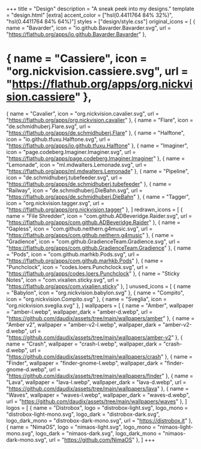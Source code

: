 +++
title = "Design"
description = "A sneak peek into my designs."
template = "design.html"
[extra]
accent_color = ["hsl(0.4411764 84% 32%)", "hsl(0.4411764 84% 64%)"]
styles = ["design/style.css"]
original_icons = [
  { name = "Bavarder", icon = "io.github.Bavarder.Bavarder.svg", url = "https://flathub.org/apps/io.github.Bavarder.Bavarder" },
  # { name = "Cassiere", icon = "org.nickvision.cassiere.svg", url = "https://flathub.org/apps/org.nickvision.cassiere" },
  { name = "Cavalier", icon = "org.nickvision.cavalier.svg", url = "https://flathub.org/apps/org.nickvision.cavalier" },
  { name = "Flare", icon = "de.schmidhuberj.Flare.svg", url = "https://flathub.org/apps/de.schmidhuberj.Flare" },
  { name = "Halftone", icon = "io.github.tfuxu.Halftone.svg", url = "https://flathub.org/apps/io.github.tfuxu.Halftone" },
  { name = "Imaginer", icon = "page.codeberg.Imaginer.Imaginer.svg", url = "https://flathub.org/apps/page.codeberg.Imaginer.Imaginer" },
  { name = "Lemonade", icon = "ml.mdwalters.Lemonade.svg", url = "https://flathub.org/apps/ml.mdwalters.Lemonade" },
  { name = "Pipeline", icon = "de.schmidhuberj.tubefeeder.svg", url = "https://flathub.org/apps/de.schmidhuberj.tubefeeder" },
  { name = "Railway", icon = "de.schmidhuberj.DieBahn.svg", url = "https://flathub.org/apps/de.schmidhuberj.DieBahn" },
  { name = "Tagger", icon = "org.nickvision.tagger.svg", url = "https://flathub.org/apps/org.nickvision.tagger" },
]
redrawn_icons = [
  { name = "File Shredder", icon = "com.github.ADBeveridge.Raider.svg", url = "https://flathub.org/apps/com.github.ADBeveridge.Raider" },
  { name = "Gapless", icon = "com.github.neithern.g4music.svg", url = "https://flathub.org/apps/com.github.neithern.g4music" },
  { name = "Gradience", icon = "com.github.GradienceTeam.Gradience.svg", url = "https://flathub.org/apps/com.github.GradienceTeam.Gradience" },
  { name = "Pods", icon = "com.github.marhkb.Pods.svg", url = "https://flathub.org/apps/com.github.marhkb.Pods" },
  { name = "Punchclock", icon = "codes.loers.Punchclock.svg", url = "https://flathub.org/apps/codes.loers.Punchclock" },
  { name = "Sticky Notes", icon = "com.vixalien.sticky.svg", url = "https://flathub.org/apps/com.vixalien.sticky" },
]
unused_icons = [
  { name = "Babylon", icon = "org.nickvision.babylon.svg" },
  { name = "Compito", icon = "org.nickvision.Compito.svg" },
  { name = "Sveglia", icon = "org.nickvision.sveglia.svg" },
]
wallpapers = [
  { name = "Amber", wallpaper = "amber-l.webp", wallpaper_dark = "amber-d.webp", url = "https://github.com/daudix/assets/tree/main/wallpapers/amber" },
  { name = "Amber v2", wallpaper = "amber-v2-l.webp", wallpaper_dark = "amber-v2-d.webp", url = "https://github.com/daudix/assets/tree/main/wallpapers/amber-v2" },
  { name = "Crash", wallpaper = "crash-l.webp", wallpaper_dark = "crash-d.webp", url = "https://github.com/daudix/assets/tree/main/wallpapers/crash" },
  { name = "Finder", wallpaper = "finder-gnome-l.webp", wallpaper_dark = "finder-gnome-d.webp", url = "https://github.com/daudix/assets/tree/main/wallpapers/finder" },
  { name = "Lava", wallpaper = "lava-l.webp", wallpaper_dark = "lava-d.webp", url = "https://github.com/daudix/assets/tree/main/wallpapers/lava" },
  { name = "Waves", wallpaper = "waves-l.webp", wallpaper_dark = "waves-d.webp", url = "https://github.com/daudix/assets/tree/main/wallpapers/waves" },
]
logos = [
  { name = "Distrobox", logo = "distrobox-light.svg", logo_mono = "distrobox-light-mono.svg", logo_dark = "distrobox-dark.svg", logo_dark_mono = "distrobox-dark-mono.svg", url = "https://distrobox.it" },
  { name = "NimaOS", logo = "nimaos-light.svg", logo_mono = "nimaos-light-mono.svg", logo_dark = "nimaos-dark.svg", logo_dark_mono = "nimaos-dark-mono.svg", url = "https://github.com/NimaOS" },
]
+++
